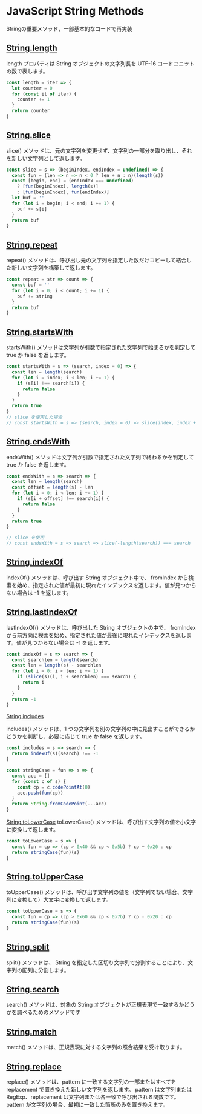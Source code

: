 # JavaScript String Methods

Stringの重要メソッド，一部基本的なコードで再実装

## [String.length](https://developer.mozilla.org/ja/docs/Web/JavaScript/Reference/Global_Objects/String/length)

length プロパティは String オブジェクトの文字列長を UTF-16 コードユニットの数で表します。

```js
const length = iter => {
  let counter = 0
  for (const it of iter) {
    counter += 1
  }
  return counter
}
```

## [String.slice](https://developer.mozilla.org/ja/docs/Web/JavaScript/Reference/Global_Objects/String/slice)

slice() メソッドは、元の文字列を変更せず、文字列の一部分を取り出し、それを新しい文字列として返します。

```js
const slice = s => (beginIndex, endIndex = undefined) => {
  const fun = (len => n => n < 0 ? len + n : n)(length(s))
  const [begin, end] = (endIndex === undefined)
    ? [fun(beginIndex), length(s)]
    : [fun(beginIndex), fun(endIndex)]
  let buf = ''
  for (let i = begin; i < end; i += 1) {
    buf += s[i]
  }
  return buf
}
```

## [String.repeat](https://developer.mozilla.org/ja/docs/Web/JavaScript/Reference/Global_Objects/String/repeat)

repeat() メソッドは、呼び出し元の文字列を指定した数だけコピーして結合した新しい文字列を構築して返します。

```js
const repeat = str => count => {
  const buf = ''
  for (let i = 0; i < count; i += 1) {
    buf += string
  }
  return buf
}
```

## [String.startsWith](https://developer.mozilla.org/ja/docs/Web/JavaScript/Reference/Global_Objects/String/startsWith)

startsWith() メソッドは文字列が引数で指定された文字列で始まるかを判定して true か false を返します。

```js
const startsWith = s => (search, index = 0) => {
  const len = length(search)
  for (let i = index; i < len; i += 1) {
    if (s[i] !== search[i]) {
      return false
    }
  }
  return true
}
// slice を使用した場合
// const startsWith = s => (search, index = 0) => slice(index, index + length(search)) === search

```

## [String.endsWith](https://developer.mozilla.org/ja/docs/Web/JavaScript/Reference/Global_Objects/String/endsWith)

endsWith() メソッドは文字列が引数で指定された文字列で終わるかを判定して true か false を返します。

```js
const endsWith = s => search => {
  const len = length(search)
  const offset = length(s) - len
  for (let i = 0; i < len; i += 1) {
    if (s[i + offset] !== search[i]) {
      return false
    }
  }
  return true
}

// slice を使用
// const endsWith = s => search => slice(-length(search)) === search
```

## [String.indexOf](https://developer.mozilla.org/ja/docs/Web/JavaScript/Reference/Global_Objects/String/indexOf)

indexOf() メソッドは、呼び出す String オブジェクト中で、 fromIndex から検索を始め、指定された値が最初に現れたインデックスを返します。値が見つからない場合は -1 を返します。

## [String.lastIndexOf](https://developer.mozilla.org/ja/docs/Web/JavaScript/Reference/Global_Objects/String/lastIndexOf)

lastIndexOf() メソッドは、呼び出した String オブジェクトの中で、 fromIndex から前方向に検索を始め、指定された値が最後に現れたインデックスを返します。値が見つからない場合は -1 を返します。

```js
const indexOf = s => search => {
  const searchlen = length(search)
  const len = length(s) - searchlen
  for (let i = 0; i < len; i += 1) {
    if (slice(s)(i, i + searchlen) === search) {
      return i
    }
  }
  return -1
}
```

[String.includes](https://developer.mozilla.org/ja/docs/Web/JavaScript/Reference/Global_Objects/String/includes)

includes() メソッドは、1 つの文字列を別の文字列の中に見出すことができるかどうかを判断し、必要に応じて true か false を返します。

```js
const includes = s => search => {
  return indexOf(s)(search) !== -1
}
```

```js
const stringCase = fun => s => {
  const acc = []
  for (const c of s) {
    const cp = c.codePointAt(0)
    acc.push(fun(cp))
  }
  return String.fromCodePoint(...acc)
}
```

[String.toLowerCase](https://developer.mozilla.org/ja/docs/Web/JavaScript/Reference/Global_Objects/String/toLowerCase)
toLowerCase() メソッドは、呼び出す文字列の値を小文字に変換して返します。

```js
const toLowerCase = s => {
  const fun = cp => (cp > 0x40 && cp < 0x5b) ? cp + 0x20 : cp
  return stringCase(fun)(s)
}
```

## [String.toUpperCase](https://developer.mozilla.org/ja/docs/Web/JavaScript/Reference/Global_Objects/String/toUpperCase)

toUpperCase() メソッドは、呼び出す文字列の値を（文字列でない場合、文字列に変換して）大文字に変換して返します。

```js
const toUpperCase = s => {
  const fun = cp => (cp > 0x60 && cp < 0x7b) ? cp - 0x20 : cp
  return stringCase(fun)(s)
}
```

## [String.split](https://developer.mozilla.org/ja/docs/Web/JavaScript/Reference/Global_Objects/String/split)

split() メソッドは、 String を指定した区切り文字列で分割することにより、文字列の配列に分割します。

## [String.search](https://developer.mozilla.org/ja/docs/Web/JavaScript/Reference/Global_Objects/String/search)

search() メソッドは、対象の String オブジェクトが正規表現で一致するかどうかを調べるためのメソッドです

## [String.match](https://developer.mozilla.org/ja/docs/Web/JavaScript/Reference/Global_Objects/String/match)

match() メソッドは、正規表現に対する文字列の照合結果を受け取ります。

## [String.replace](https://developer.mozilla.org/ja/docs/Web/JavaScript/Reference/Global_Objects/String/replace)

replace() メソッドは、pattern に一致する文字列の一部またはすべてを replacement で置き換えた新しい文字列を返します。 pattern は文字列または RegExp、replacement は文字列または各一致で呼び出される関数です。pattern が文字列の場合、最初に一致した箇所のみを置き換えます。